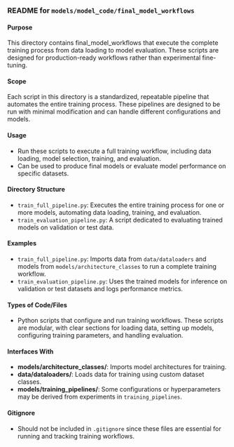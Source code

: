 
### README for `models/model_code/final_model_workflows`

#### Purpose
This directory contains final_model_workflows that execute the complete training process from data loading to model evaluation. These scripts are designed for production-ready workflows rather than experimental fine-tuning.

#### Scope
Each script in this directory is a standardized, repeatable pipeline that automates the entire training process. These pipelines are designed to be run with minimal modification and can handle different configurations and models.

#### Usage
- Run these scripts to execute a full training workflow, including data loading, model selection, training, and evaluation.
- Can be used to produce final models or evaluate model performance on specific datasets.

#### Directory Structure
- `train_full_pipeline.py`: Executes the entire training process for one or more models, automating data loading, training, and evaluation.
- `train_evaluation_pipeline.py`: A script dedicated to evaluating trained models on validation or test data.

#### Examples
- `train_full_pipeline.py`: Imports data from `data/dataloaders` and models from `models/architecture_classes` to run a complete training workflow.
- `train_evaluation_pipeline.py`: Uses the trained models for inference on validation or test datasets and logs performance metrics.

#### Types of Code/Files
- Python scripts that configure and run training workflows. These scripts are modular, with clear sections for loading data, setting up models, configuring training parameters, and handling evaluation.

#### Interfaces With
- **models/architecture_classes/**: Imports model architectures for training.
- **data/dataloaders/**: Loads data for training using custom dataset classes.
- **models/training_pipelines/**: Some configurations or hyperparameters may be derived from experiments in `training_pipelines`.

#### Gitignore
- Should not be included in `.gitignore` since these files are essential for running and tracking training workflows.